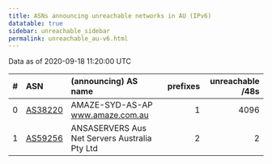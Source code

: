 ```yaml
---
title: ASNs announcing unreachable networks in AU (IPv6)
datatable: true
sidebar: unreachable_sidebar
permalink: unreachable_au-v6.html
---
```


Data as of 2020-09-18 11:20:00 UTC


<div class="datatable-begin"></div>

|   # | ASN                                    | (announcing) AS name                          |   prefixes |   unreachable /48s |
|----:|:---------------------------------------|:----------------------------------------------|-----------:|-------------------:|
|   0 | [AS38220](unreachable_AS38220-v6.html) | AMAZE-SYD-AS-AP www.amaze.com.au              |          1 |               4096 |
|   1 | [AS59256](unreachable_AS59256-v6.html) | ANSASERVERS Aus Net Servers Australia Pty Ltd |          2 |                  2 |

<div class="datatable-end"></div>